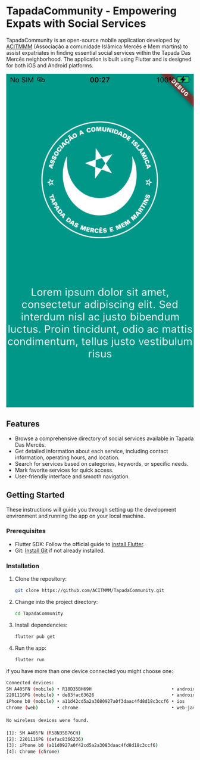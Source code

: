 # TapadaCommunity - Empowering Expats with Social Services

TapadaCommunity is an open-source mobile application developed by [ACITMMM](https://acitmmm.webnode.pt) (Associação a comunidade Islâmica Mercês e Mem martins) to assist expatriates in finding essential social services within the Tapada Das Mercês neighborhood. The application is built using Flutter and is designed for both iOS and Android platforms.

![App Screenshots](/screenshots/screenshot.png)

## Features

- Browse a comprehensive directory of social services available in Tapada Das Mercês.
- Get detailed information about each service, including contact information, operating hours, and location.
- Search for services based on categories, keywords, or specific needs.
- Mark favorite services for quick access.
- User-friendly interface and smooth navigation.

## Getting Started

These instructions will guide you through setting up the development environment and running the app on your local machine.

### Prerequisites

- Flutter SDK: Follow the official guide to [install Flutter](https://flutter.dev/docs/get-started/install).
- Git: [Install Git](https://git-scm.com/book/en/v2/Getting-Started-Installing-Git) if not already installed.

### Installation

1. Clone the repository:

   ```bash
   git clone https://github.com/ACITMMM/TapadaCommunity.git

2. Change into the project directory:
   ```bash
   cd TapadaCommunity
   
3. Install dependencies:
   ```bash
   flutter pub get
   
4. Run the app:
   ```bash
   flutter run

if you have more than one device connected you might choose one:

```bash
Connected devices:
SM A405FN (mobile) • R18D35BH69H                              • android-arm64  • Android 11 (API 30)
2201116PG (mobile) • de83fac63626                             • android-arm64  • Android 13 (API 33)
iPhone b0 (mobile) • a11d42cd5a2a3080927a0f3daac4fd8d18c3ccf6 • ios            • iOS 15.7.8 19H364
Chrome (web)       • chrome                                   • web-javascript • Google Chrome 116.0.5845.96

No wireless devices were found.

[1]: SM A405FN (R58N35B76CH)
[2]: 2201116PG (defac8366236)
[3]: iPhone b0 (a11d0927a0f42cd5a2a3083daac4fd8d18c3ccf6)
[4]: Chrome (chrome)
